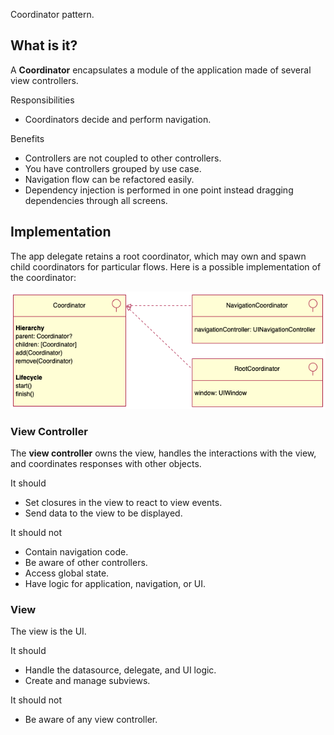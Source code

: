 Coordinator pattern.

## What is it?

A **Coordinator** encapsulates a module of the application made of several view controllers.

Responsibilities
* Coordinators decide and perform navigation.

Benefits
* Controllers are not coupled to other controllers.
* You have controllers grouped by use case.
* Navigation flow can be refactored easily.
* Dependency injection is performed in one point instead dragging dependencies through all screens.

## Implementation

The app delegate retains a root coordinator, which may own and spawn child coordinators for particular flows. Here is a possible implementation of the coordinator:

![Coordinator](https://raw.githubusercontent.com/janodev/coordinator/main/docs/Coordinator.png)

### View Controller

The **view controller** owns the view, handles the interactions with the view, and coordinates responses with other objects.

It should
* Set closures in the view to react to view events.
* Send data to the view to be displayed.

It should not
* Contain navigation code.
* Be aware of other controllers.
* Access global state.
* Have logic for application, navigation, or UI.

### View
The view is the UI.

It should
* Handle the datasource, delegate, and UI logic.
* Create and manage subviews.

It should not
* Be aware of any view controller.
